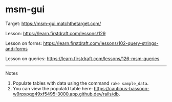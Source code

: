 # msm-gui

Target: https://msm-gui.matchthetarget.com/

Lesson: https://learn.firstdraft.com/lessons/129

Lesson on forms: https://learn.firstdraft.com/lessons/102-query-strings-and-forms

Lesson on queries: https://learn.firstdraft.com/lessons/126-msm-queries

<hr>

Notes

1. Populate tables with data using the command `rake sample_data`.
2. You can view the populatd table here: https://cautious-bassoon-w9rpxpqg49xf5495-3000.app.github.dev/rails/db.
